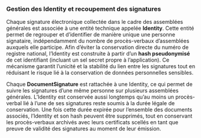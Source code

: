 ### Gestion des Identity et recoupement des signatures

Chaque signature électronique collectée dans le cadre des assemblées générales est associée à une entité technique appelée **Identity**. Cette entité permet de regrouper et d’identifier de manière unique une personne signataire, indépendamment du nombre de procès-verbaux d’assemblées auxquels elle participe. Afin d’éviter la conservation directe du numéro de registre national, l’Identity est construite à partir d’un **hash pseudonymisé** de cet identifiant (incluant un sel secret propre à l’application). Ce mécanisme garantit l’unicité et la stabilité du lien entre les signatures tout en réduisant le risque lié à la conservation de données personnelles sensibles.

Chaque **DocumentSignature** est rattachée à une Identity, ce qui permet de suivre les signatures d’une même personne sur plusieurs assemblées générales. L’Identity est conservée aussi longtemps qu’au moins un procès-verbal lié à l’une de ses signatures reste soumis à la durée légale de conservation. Une fois cette durée expirée pour l’ensemble des documents associés, l’Identity et son hash peuvent être supprimés, tout en conservant les procès-verbaux archivés avec leurs certificats scellés en tant que preuve de validité des signatures au moment de leur émission.

